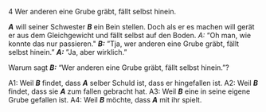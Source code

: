 4 Wer anderen eine Grube gräbt, fällt selbst hinein.

***A*** will seiner Schwester ***B*** ein Bein stellen. Doch als er es machen will gerät er aus dem Gleichgewicht und fällt selbst auf den Boden. *A:* “Oh man, wie konnte das nur passieren." ***B:*** ”Tja, wer anderen eine Grube gräbt, fällt selbst hinein.” ***A:*** ”Ja, aber wirklich.”

Warum sagt ***B:*** “Wer anderen eine Grube gräbt, fällt selbst hinein.”?

A1: Weil ***B*** findet, dass ***A*** selber Schuld ist, dass er hingefallen ist.
A2: Weil ***B*** findet, dass sie ***A*** zum fallen gebracht hat.
A3: Weil ***B*** eine in seine eigene Grube gefallen ist.
A4: Weil ***B*** möchte, dass ***A*** mit ihr spielt.